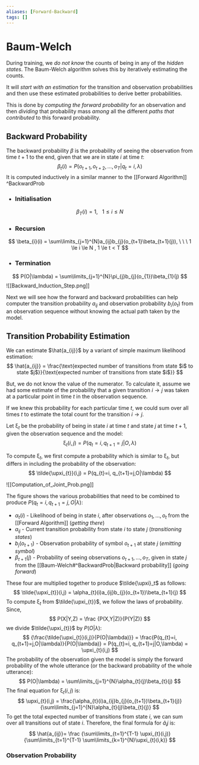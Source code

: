 ```yaml
---
aliases: [Forward-Backward]
tags: []
---
```


# Baum-Welch

During training, we *do not know* the counts of being in any of the *hidden states*. The Baum-Welch algorithm solves this by iteratively estimating the counts.

It will *start with an estimation* for the transition and observation probabilities and then use these estimated probabilities to derive better probabilities.

This is done by *computing the forward probability* for an observation and then *dividing* that probability mass *among* all the different *paths that contributed* to this forward probability.

## Backward Probability 
The backward probability $\beta$ is the probability of seeing the observation from time $t+1$ to the end, given that we are in state $i$ at time $t$:
$$
\beta_{t}(i) = P(o_{t+1}, o_{t+2},\dots , o_{T}|q_{t}=i,\lambda)
$$
It is computed inductively in a similar manner to the [[Forward Algorithm]] ^BackwardProb

- ### Initialisation
$$
\beta_{T}(i) = 1, \ \ \ 1 \le i \le N
$$
- ### Recursion
$$
\beta_{i}(i) = \sum\limits_{j=1}^{N}a_{ij}b_{j}(o_{t+1}\beta_{t+1}(j)), \ \ \ 1 \le i \le N , 1 \le t < T
$$
- ### Termination
$$
P(O|\lambda) = \sum\limits_{j=1}^{N}\pi_{j}b_{j}(o_{1})\beta_{1}(j) 
$$
![[Backward_Induction_Step.png]]

Next we will see how the forward and backward probabilities can help computer the transition probability $a_{ij}$ and observation probability $b_{i}(o_{t})$ from an observation sequence without knowing the actual path taken by the model.

## Transition Probability Estimation

We can estimate $\hat{a_{ij}}$ by a variant of simple maximum likelihood estimation:
$$
\hat{a_{ij}} = \frac{\text{expected number of transitions from state $i$ to state $j$}}{\text{expected number of transitions from state $i$}} 
$$

But, we do not know the value of the numerator. To calculate it, assume we had some estimate of the probability that a given transition $i \rightarrow j$ was taken at a particular point in time $t$ in the observation sequence.

If we knew this probability for each particular time $t$, we could sum over all times $t$ to estimate the total count for the transition $i \rightarrow j$.

Let $\upxi_{t}$ be the probability of being in state $i$ at time $t$ and state $j$ at time $t+1$, given the observation sequence and the model:
$$
\upxi_{t}(i,j) = P(q_{t}=i, q_{t+1}=j | O,\lambda)
$$

To compute $\upxi_{t}$, we first compute a probability which is similar to $\upxi_{t}$, but differs in including the probability of the observation:
$$
\tilde{\upxi_{t}}(i,j) = P(q_{t}=i, q_{t+1}=j,O|\lambda)
$$

![[Computation_of_Joint_Prob.png]]

The figure shows the various probabilities that need to be combined to produce $P(q_{t}=i,q_{t+1}=j,O|\lambda)$:
- $\alpha_{t}(i)$ - Likelihood of being in state $i$, after observations $o_{1}, \dots,o_{t}$ from the [[Forward Algorithm]] (*getting there*)
- $a_{ij}$ - Current transition probability from state $i$ to state $j$ (*transitioning states*)
- $b_{j}(o_{t+1})$ - Observation probability of symbol $o_{t+1}$ at state $j$ (*emitting symbol*)
- $\beta_{t+1}(j)$ - Probability of seeing observations $o_{t+1},\dots,o_{T}$, given in state $j$ from the [[Baum-Welch#^BackwardProb|Backward probability]] (*going forward*)

These four are multiplied together to produce $\tilde{\upxi}_t$ as follows:
$$
\tilde{\upxi_{t}}(i,j) = \alpha_{t}(i)a_{ij}b_{j}(o_{t+1})\beta_{t+1}(j)
$$
To compute $\upxi_{t}$ from $\tilde{\upxi_{t}}$, we follow the laws of probability. Since,
$$
P(X|Y,Z) = \frac {P(X,Y|Z)}{P(Y|Z)} 
$$
we divide $\tilde{\upxi_{t}}$ by $P(O|\lambda)$:
$$
{\frac{\tilde{\upxi_{t}}(i,j)}{P(O|\lambda)}} = \frac{P(q_{t}=i, q_{t+1}=j,O|\lambda)}{P(O|\lambda)} = P(q_{t}=i, q_{t+1}=j|O,\lambda) = \upxi_{t}(i,j)
$$
The probability of the observation given the model is simply the forward probability of the whole utterance (or the backward probability of the whole utterance):
$$
P(O|\lambda) = \sum\limits_{j=1}^{N}\alpha_{t}(j)\beta_{t}(j)
$$
The final equation for $\upxi_{t}(i,j)$ is:
$$
\upxi_{t}(i,j) = \frac{\alpha_{t}(i)a_{ij}b_{j}(o_{t+1})\beta_{t+1}(j)}{\sum\limits_{j=1}^{N}\alpha_{t}(j)\beta_{t}(j)}
$$
To get the total expected number of transitions from state $i$, we can sum over all transitions out of state $i$. Therefore, the final formula for $\hat{a}_ij$ is:
$$
\hat{a_{ij}}= \frac {\sum\limits_{t=1}^{T-1} \upxi_{t}(i,j)}{\sum\limits_{t=1}^{T-1} \sum\limits_{k=1}^{N}\upxi_{t}(i,k)}
$$
### Observation Probability

